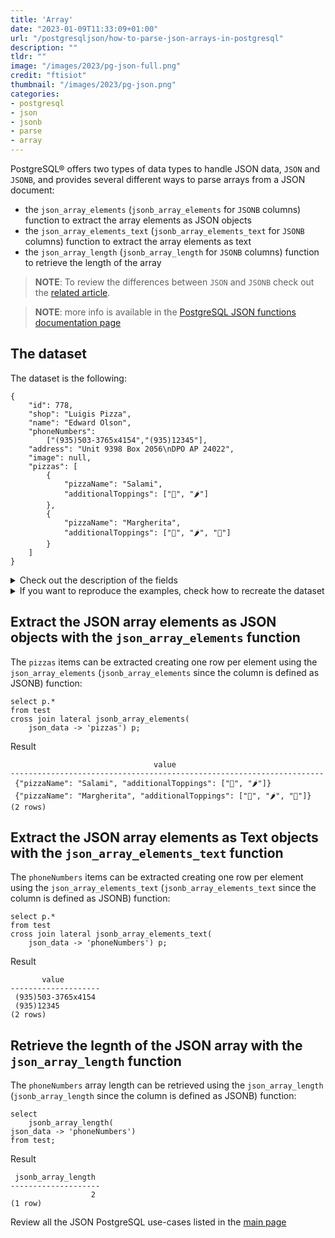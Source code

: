 ```yaml
---
title: 'Array'
date: "2023-01-09T11:33:09+01:00"
url: "/postgresqljson/how-to-parse-json-arrays-in-postgresql"
description: ""
tldr: ""
image: "/images/2023/pg-json-full.png"
credit: "ftisiot"
thumbnail: "/images/2023/pg-json.png"
categories:
- postgresql
- json
- jsonb
- parse
- array
---
```


PostgreSQL® offers two types of data types to handle JSON data, `JSON` and `JSONB`, and provides several different ways to parse arrays from a JSON document:

<!--more-->

* the `json_array_elements` (`jsonb_array_elements` for `JSONB` columns) function to extract the array elements as JSON objects
* the `json_array_elements_text` (`jsonb_array_elements_text` for `JSONB` columns) function to extract the array elements as text
* the `json_array_length` (`jsonb_array_length` for `JSONB` columns) function to retrieve the length of the array

> **NOTE**: To review the differences between `JSON` and `JSONB` check out the [related article](/postgresqljson/what-are-the-differences-json-jsonb-postgresql).

> **NOTE**: more info is available in the [PostgreSQL JSON functions documentation page](https://www.postgresql.org/docs/current/functions-json.html)

## The dataset

The dataset is the following:

```
{
    "id": 778,
    "shop": "Luigis Pizza",
    "name": "Edward Olson",
    "phoneNumbers":
        ["(935)503-3765x4154","(935)12345"],
    "address": "Unit 9398 Box 2056\nDPO AP 24022",
    "image": null,
    "pizzas": [
        {
            "pizzaName": "Salami",
            "additionalToppings": ["🥓", "🌶️"]
        },
        {
            "pizzaName": "Margherita",
            "additionalToppings": ["🍌", "🌶️", "🍍"]
        }
    ]
}
```

<details>
  <summary>Check out the description of the fields</summary>
The following examples use a pizza order dataset with an order having:

* `id`: 778
* `shop`: "Luigis Pizza"
* `name`: "Edward Olson"
* `phoneNumbers`:["(935)503-3765x4154","(935)12345"]
* `address`: "Unit 9398 Box 2056\nDPO AP 24022"
* `image`: null
* and two pizzas contained in the `pizzas` item:

```
[
    {
        "pizzaName": "Salami",
        "additionalToppings": ["🥓", "🌶️"]
    },
    {
        "pizzaName": "Margherita",
        "additionalToppings": ["🍌", "🌶️", "🍍"]
    }
]
```
</details>
<details>
  <summary>If you want to reproduce the examples, check how to recreate the dataset</summary>

It can be recreated with the following script:

```
create table test(id serial, json_data jsonb);

insert into test(json_data) values (
'{
    "id": 778,
    "shop": "Luigis Pizza",
    "name": "Edward Olson",
    "phoneNumbers":
        ["(935)503-3765x4154","(935)12345"],
    "address": "Unit 9398 Box 2056\nDPO AP 24022",
    "image": null,
    "pizzas": [
        {
            "pizzaName": "Salami",
            "additionalToppings": ["🥓", "🌶️"]
        },
        {
            "pizzaName": "Margherita",
            "additionalToppings": ["🍌", "🌶️", "🍍"]
        }
    ]
}');
```

</details>

## Extract the JSON array elements as JSON objects with the `json_array_elements` function

The `pizzas` items can be extracted creating one row per element using the `json_array_elements` (`jsonb_array_elements` since the column is defined as JSONB) function:

```
select p.*
from test 
cross join lateral jsonb_array_elements(
    json_data -> 'pizzas') p;
```

Result

```
                                value
----------------------------------------------------------------------
 {"pizzaName": "Salami", "additionalToppings": ["🥓", "🌶️"]}
 {"pizzaName": "Margherita", "additionalToppings": ["🍌", "🌶️", "🍍"]}
(2 rows)
```

## Extract the JSON array elements as Text objects with the `json_array_elements_text` function

The `phoneNumbers` items can be extracted creating one row per element using the `json_array_elements_text` (`jsonb_array_elements_text` since the column is defined as JSONB) function:

```
select p.*
from test 
cross join lateral jsonb_array_elements_text(
    json_data -> 'phoneNumbers') p;
```

Result

```
       value
--------------------
 (935)503-3765x4154
 (935)12345
(2 rows)
```

## Retrieve the legnth of the JSON array with the `json_array_length` function

The `phoneNumbers` array length can be retrieved using the `json_array_length` (`jsonb_array_length` since the column is defined as JSONB) function:

```
select 
    jsonb_array_length(
json_data -> 'phoneNumbers')
from test;
```

Result

```
 jsonb_array_length
--------------------
                  2
(1 row)
```

Review all the JSON PostgreSQL use-cases listed in the [main page](/postgresqljson/main)